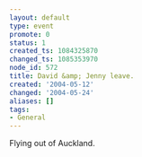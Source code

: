 ```yaml
---
layout: default
type: event
promote: 0
status: 1
created_ts: 1084325870
changed_ts: 1085353970
node_id: 572
title: David &amp; Jenny leave.
created: '2004-05-12'
changed: '2004-05-24'
aliases: []
tags:
- General
---
```

Flying out of Auckland.
